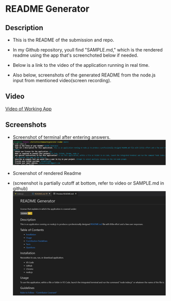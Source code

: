 # README Generator

## Description
- This is the README of the submission and repo.

- In my Github repository, youll find "SAMPLE.md," which is the rendered readme using the app that's screenchoted below if needed.

- Below is a link to the video of the application running in real time.

- Also below, screenshots of the generated README from the node.js input from mentioned video(screen recording).

## Video
[Video of Working App](https://drive.google.com/file/d/1qjD76eY1S6NztR-WmvTiRoaiXRs425g1/view)

## Screenshots
- Screenshot of terminal after entering answers.
![screenshot of terminal](./assets/ss-of-readme-nodejs.JPG)

- Screenshot of rendered Readme
- (screenshot is partially cutoff at bottom, refer to video or SAMPLE.md in github)
![screenshot of result](./assets/ss-readme.JPG)